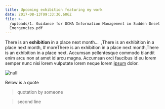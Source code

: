 ```yaml
---
title: Upcoming exhibition featuring my work
date: 2017-08-13T09:33:36.606Z
file: >-
  /uploads/1. Guidance for OCHA Information Management in Sudden Onset
  Emergencies.pdf
---
```

There is an **exhibition** in a place next month...   ,There is an exhibition in a place next month, # moreThere is an exhibition in a place next month,There is an exhibition in a place next. Accumsan pellentesque commodo blandit enim arcu non at amet id arcu magna. Accumsan orci faucibus id eu lorem semper nunc nisi lorem vulputate lorem neque lorem [ipsum](https://gohugo.io/content-management/formats/) dolor.

![null](/uploads/logo3.png)

Below is a quote

> quotation by someone

> second line
